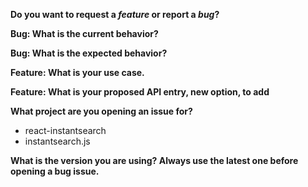 <!--
  ***************************
  Thanks for participating in this project!

  This form is to report issues or new features.
  As for general questions like "How to do routing using react-instantsearch",
  please search or post a question to:
    - Our discourse forum: https://discourse.algolia.com/ (preferred);
    - or StackOverflow: http://stackoverflow.com/questions/tagged/algolia

  In any case,
    - make sure you are using the latest version of the library;
    - do at least one search in current issues or questions, your question might already be answered;
  ***************************
-->

**Do you want to request a *feature* or report a *bug*?**

**Bug: What is the current behavior?**

**Bug: What is the expected behavior?**

**Feature: What is your use case.**

**Feature: What is your proposed API entry, new option, to add**

<!--
  ***************************
  If the current behavior is a bug, please provide all the steps to reproduce and a minimal
  [JSFiddle](https://jsfiddle.net/) example or a repository on GitHub that we can `npm install`
  and `npm start`.

  If you are requesting a new feature, we need to understand WHY would you
  need this feature, which means you should give the use case for such feature.
  ***************************
-->

**What project are you opening an issue for?**
- react-instantsearch
- instantsearch.js

**What is the version you are using? Always use the latest one before opening a bug issue.**

<!-- Delete any HTML comment and non relevant questions -->
